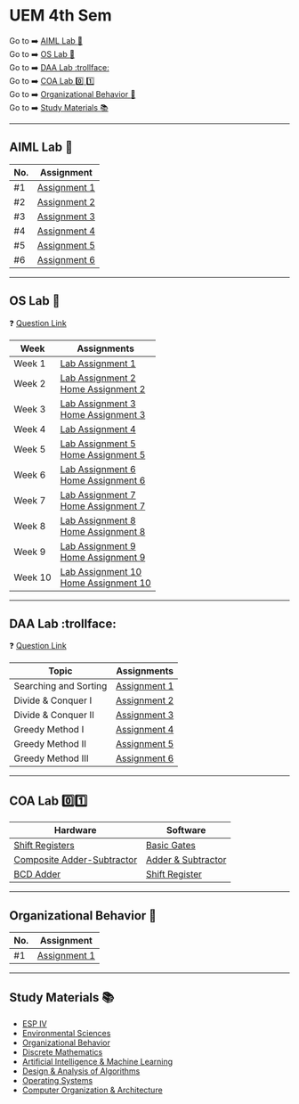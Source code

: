 # UEM 4th Sem

Go to :arrow_right: [AIML Lab :brain:](#aiml-lab-brain) <br>
Go to :arrow_right: [OS Lab :penguin:](#os-lab-penguin) <br>
Go to :arrow_right: [DAA Lab :trollface:](#daa-lab-trollface) <br>
Go to :arrow_right: [COA Lab :zero: :one:](#coa-lab-zeroone) <br>
Go to :arrow_right: [Organizational Behavior :briefcase:](#organizational-behavior-briefcase) <br>
Go to :arrow_right: [Study Materials :books:](#study-materials-books)

---

## AIML Lab :brain:

| No. | Assignment                                     |
| --- | ---------------------------------------------- |
| #1  | [Assignment 1](./AIML/assignment1/family.pl)   |
| #2  | [Assignment 2](./AIML/assignment2)             |
| #3  | [Assignment 3](./AIML/assignment3)             |
| #4  | [Assignment 4](./AIML/assignment4)             |
| #5  | [Assignment 5](./AIML/assignment5)             |
| #6  | [Assignment 6](./AIML/assignment6/max_iter.py) |

---

## OS Lab :penguin:

:question: [Question Link](https://drive.google.com/file/d/15o1MAmkMAReHyUHMT7VpRWZTr7DARHP_/view?usp=drivesdk)

| Week    | Assignments                                                                                            |
| ------- | ------------------------------------------------------------------------------------------------------ |
| Week 1  | [Lab Assignment 1](./OS/assignment1/lab1.md)                                                           |
| Week 2  | [Lab Assignment 2](./OS/assignment2/lab2.md) <br> [Home Assignment 2](./OS/assignment2/home2.md)       |
| Week 3  | [Lab Assignment 3](./OS/assignment3/lab3.md) <br> [Home Assignment 3](./OS/assignment3/home3.md)       |
| Week 4  | [Lab Assignment 4](./OS/assignment4/lab4.md)                                                           |
| Week 5  | [Lab Assignment 5](./OS/assignment5/lab5.md) <br> [Home Assignment 5](./OS/assignment5/home5.md)       |
| Week 6  | [Lab Assignment 6](./OS/assignment6/lab6.md) <br> [Home Assignment 6](./OS/assignment6/home6.md)       |
| Week 7  | [Lab Assignment 7](./OS/assignment7/lab7.md) <br> [Home Assignment 7](./OS/assignment7/home7.md)       |
| Week 8  | [Lab Assignment 8](./OS/assignment8/lab8.md) <br> [Home Assignment 8](./OS/assignment8/home8.md)       |
| Week 9  | [Lab Assignment 9](./OS/assignment9/lab9.md) <br> [Home Assignment 9](./OS/assignment9/home9.md)       |
| Week 10 | [Lab Assignment 10](./OS/assignment10/lab10.md) <br> [Home Assignment 10](./OS/assignment10/home10.md) |

---

## DAA Lab :trollface:

:question: [Question Link](https://drive.google.com/file/d/1SKvDe8jgySiOxUjLt8G6e-yr7ajdNLxd/view?usp=share_link)

| Topic                 | Assignments                        |
| --------------------- | ---------------------------------- |
| Searching and Sorting | [Assignment 1](./DAA/assignment1/) |
| Divide & Conquer I    | [Assignment 2](./DAA/assignment2/) |
| Divide & Conquer II   | [Assignment 3](./DAA/assignment3/) |
| Greedy Method I       | [Assignment 4](./DAA/assignment4/) |
| Greedy Method II      | [Assignment 5](./DAA/assignment5/) |
| Greedy Method III     | [Assignment 6](./DAA/assignment6/) |

---

## COA Lab :zero::one:

| Hardware                                                                                                            | Software                                      |
| ------------------------------------------------------------------------------------------------------------------- | --------------------------------------------- |
| [Shift Registers](https://drive.google.com/file/d/11cb8rPVw17eLTPiN5-_xJglYm9hL7dhI/view?usp=drivesdk)              | [Basic Gates](./COA/basic_gates/)             |
| [Composite Adder-Subtractor](https://drive.google.com/file/d/1BzE1bD-5IZCuFdgcreYjnneT7GK0JuEF/view?usp=share_link) | [Adder & Subtractor](./COA/adder_subtractor/) |
| [BCD Adder](https://drive.google.com/file/d/1zB5zx_1UpNkREYYA-fZOwQYxxq3CWdEM/view?usp=share_link)                  | [Shift Register](./COA/shift_registers/)      |

---

## Organizational Behavior :briefcase:

| No. | Assignment                                |
| --- | ----------------------------------------- |
| #1  | [Assignment 1](./OrgBehav/assignment1.md) |

---

## Study Materials :books:

- [ESP IV](https://drive.google.com/drive/folders/1vQo0cq_sHx6SghQjGW_YZTHeySxcNVHc?usp=share_link)
- [Environmental Sciences](https://drive.google.com/drive/folders/1-__DgfY-MwTaoyxFDN2RI1L8iHkRibsB?usp=share_link)
- [Organizational Behavior](https://drive.google.com/drive/folders/1lzAaGkzRAc3y58SlpB09CezFj___q_EY?usp=share_link)
- [Discrete Mathematics](https://drive.google.com/drive/folders/1oR7jzT5vrKZpYrcmbpDN1R5kwsJph-2t?usp=share_link)
- [Artificial Intelligence & Machine Learning](https://drive.google.com/drive/folders/1WktcDGmhf5h0XcEJI74aFnvt3LDQ0O8F?usp=share_link)
- [Design & Analysis of Algorithms](https://drive.google.com/drive/folders/1SyUtJOjIPBFJMwx8zJAZ0Xjaf6eRjApg?usp=share_link)
- [Operating Systems](https://drive.google.com/drive/folders/1AKfa7NIr2bvKNWT4vfEQ0G8k_XMRYuBz?usp=share_link)
- [Computer Organization & Architecture](https://drive.google.com/drive/folders/14RcEtJm0G15KSUN77ka43CKdoWzMCS8D?usp=share_link)
